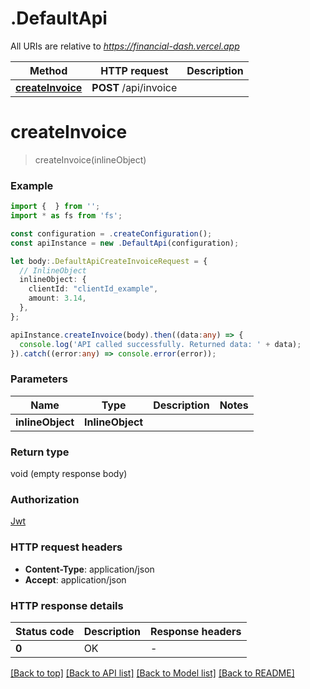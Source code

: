 # .DefaultApi

All URIs are relative to *https://financial-dash.vercel.app*

| Method                                           | HTTP request          | Description |
| ------------------------------------------------ | --------------------- | ----------- |
| [**createInvoice**](DefaultApi.md#createInvoice) | **POST** /api/invoice |

# **createInvoice**

> createInvoice(inlineObject)

### Example

```typescript
import {  } from '';
import * as fs from 'fs';

const configuration = .createConfiguration();
const apiInstance = new .DefaultApi(configuration);

let body:.DefaultApiCreateInvoiceRequest = {
  // InlineObject
  inlineObject: {
    clientId: "clientId_example",
    amount: 3.14,
  },
};

apiInstance.createInvoice(body).then((data:any) => {
  console.log('API called successfully. Returned data: ' + data);
}).catch((error:any) => console.error(error));
```

### Parameters

| Name             | Type             | Description | Notes |
| ---------------- | ---------------- | ----------- | ----- |
| **inlineObject** | **InlineObject** |             |

### Return type

void (empty response body)

### Authorization

[Jwt](README.md#Jwt)

### HTTP request headers

- **Content-Type**: application/json
- **Accept**: application/json

### HTTP response details

| Status code | Description | Response headers |
| ----------- | ----------- | ---------------- |
| **0**       | OK          | -                |

[[Back to top]](#) [[Back to API list]](README.md#documentation-for-api-endpoints) [[Back to Model list]](README.md#documentation-for-models) [[Back to README]](README.md)
